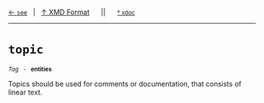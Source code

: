 [&#8592; `see`](xmd-format--see.md)&nbsp;&nbsp;&nbsp;|&nbsp;&nbsp;&nbsp;[&#8593; XMD Format](xmd-format.md)&nbsp;&nbsp;&nbsp;&nbsp;&nbsp;&nbsp;||&nbsp;&nbsp;&nbsp;&nbsp;&nbsp;&nbsp;<small>[\* xdoc](../xdoc/xmd-format.xmd#L14)</small>
***

# `topic`
<small>*Tag* &nbsp; - &nbsp; **entities**</small>  

Topics should be used for comments or documentation, that consists of linear text.

